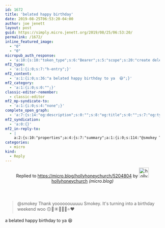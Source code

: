 ```yaml
---
id: 1672
title: 'belated happy birthday'
date: 2019-08-25T06:53:20-04:00
author: joe jenett
layout: post
guid: https://simply.micro.jenett.org/2019/08/25/06:53:20/
permalink: /1672/
inline_featured_image:
  - "0"
  - "0"
micropub_auth_response:
  - 'a:10:{s:10:"token_type";s:6:"Bearer";s:5:"scope";s:20:"create delete update";s:2:"me";s:32:"https://simply.micro.jenett.org/";s:9:"issued_by";s:59:"https://simply.micro.jenett.org/wp-json/indieauth/1.0/token";s:9:"client_id";s:20:"https://omnibear.com";s:11:"client_name";s:8:"Omnibear";s:11:"client_icon";s:29:"https://omnibear.com/logo.svg";s:9:"issued_at";i:1565703285;s:4:"user";i:1;s:13:"last_accessed";i:1566730399;}'
mf2_type:
  - 'a:1:{i:0;s:7:"h-entry";}'
mf2_content:
  - 'a:1:{i:0;s:36:"a belated happy birthday to ya  😆";}'
mf2_category:
  - 'a:1:{i:0;s:0:"";}'
classic-editor-remember:
  - classic-editor
mf2_mp-syndicate-to:
  - 'a:1:{i:0;s:4:"none";}'
complete_open_graph:
  - 'a:7:{s:14:"og:description";s:0:"";s:8:"og:title";s:0:"";s:7:"og:type";s:0:"";s:12:"twitter:card";s:7:"summary";s:15:"twitter:creator";s:0:"";s:19:"twitter:description";s:0:"";s:8:"og:image";s:0:"";}'
mf2_syndication:
  - 'a:0:{}'
mf2_in-reply-to:
  - |
    a:2:{s:10:"properties";a:4:{s:7:"summary";a:1:{i:0;s:114:"@smokey Thank yoooooouuuuu Smokey. It's turning into a birthday weekend woo 🙃🍦☀️💞💃🥳⭐️❤️";}s:3:"url";a:1:{i:0;s:43:"https://micro.blog/hollyhoneychurch/5204804";}s:11:"publication";a:1:{i:0;s:10:"micro.blog";}s:6:"author";a:2:{s:4:"type";a:1:{i:0;s:6:"h-card";}s:10:"properties";a:3:{s:4:"name";a:1:{i:0;s:16:"hollyhoneychurch";}s:3:"url";a:1:{i:0;s:35:"https://micro.blog/hollyhoneychurch";}s:5:"photo";a:1:{i:0;s:46:"https://micro.blog/hollyhoneychurch/avatar.jpg";}}}}s:4:"type";s:4:"cite";}
categories:
  - micro
kind:
  - Reply
---
```

<div class="entry-reaction"><section class="h-cite response u-in-reply-to"><header><span class="kind-display-text">Replied to</span> <a href="https://micro.blog/hollyhoneychurch/5204804" class="p-name u-url">https://micro.blog/hollyhoneychurch/5204804</a> by <a href="https://micro.blog/hollyhoneychurch" class="h-card p-author"><img class="u-photo" src="https://micro.blog/hollyhoneychurch/avatar.jpg" alt="hollyhoneychurch" width="32" height="32">hollyhoneychurch</a><em> (<span class="p-publication">micro.blog</span>)</em></header>
<blockquote class="e-summary">@smokey Thank yoooooouuuuu Smokey. It's turning into a birthday weekend woo 🙃🍦☀️💞💃🥳⭐️❤️</blockquote></section></div>
<div class="entry-content e-content" itemprop="description articleBody">
<p>a belated happy birthday to ya  😆</p></div>